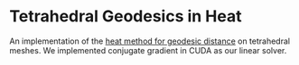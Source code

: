 # Tetrahedral Geodesics in Heat
An implementation of the [heat method for geodesic distance](https://arxiv.org/abs/1204.6216) on tetrahedral meshes. We implemented conjugate gradient in CUDA as our linear solver.
